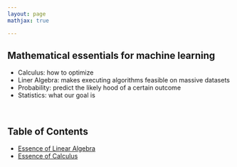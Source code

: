 ```yaml
---
layout: page
mathjax: true

---
```


## Mathematical essentials for machine learning
 * Calculus: how to optimize
 * Liner Algebra: makes executing algorithms feasible on massive datasets
 * Probability: predict the likely hood of a certain outcome
 * Statistics: what our goal is  

 <br>

##  Table of Contents

 * [Essence of Linear Algebra](https://dj-basis.github.io/math-machine-learning/01Linear_Algebra/Linear_Algebra)
 * [Essence of Calculus](https://dj-basis.github.io/math-machine-learning/02Calculus/calculus)
